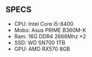## SPECS
- CPU: Intel Core i5-8400
- Mobo: Asus PRIME B360M-K
- Ram: 16G DDR4 2666Mhz *2
- SSD: WD SN700 1TB
- GPU: AMD RX570 8GB
